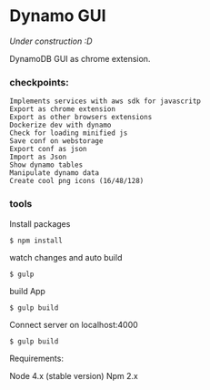 # Dynamo GUI

*Under construction :D*

DynamoDB GUI as chrome extension.

### checkpoints:
    Implements services with aws sdk for javascritp
    Export as chrome extension
    Export as other browsers extensions
    Dockerize dev with dynamo
    Check for loading minified js
    Save conf on webstorage
    Export conf as json
    Import as Json
    Show dynamo tables
    Manipulate dynamo data
    Create cool png icons (16/48/128)

### tools

Install packages
```console
$ npm install
```

watch changes and auto build
```console
$ gulp
```

build App
```console
$ gulp build
```

Connect server on localhost:4000
```console
$ gulp build
```

Requirements:

Node 4.x (stable version)
Npm 2.x
